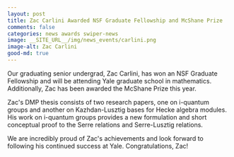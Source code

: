 ```yaml
---
layout: post
title: Zac Carlini Awarded NSF Graduate Fellowship and McShane Prize
comments: false
categories: news awards swiper-news
image: __SITE_URL__/img/news_events/carlini.png
image-alt: Zac Carlini
good-md: true
---
```


Our graduating senior undergrad, Zac Carlini, has won an NSF Graduate Fellowship and will be attending Yale graduate school in mathematics. Additionally, Zac has been awarded the McShane Prize this year. 

Zac's DMP thesis consists of two research papers, one on i-quantum groups and another on Kazhdan-Lusztig bases for Hecke algebra modules. His work on i-quantum groups provides a new formulation and short conceptual proof to the Serre relations and Serre-Lusztig relations.

We are incredibly proud of Zac's achievements and look forward to following his continued success at Yale. Congratulations, Zac!
